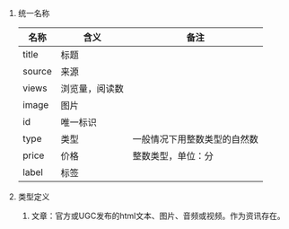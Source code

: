 1. 统一名称

	|名称 |含义|备注|
	|--- |---|---|
	|title|标题|
	|source|来源|
	|views|浏览量，阅读数
	|image|图片
	|id|唯一标识
	|type|类型|一般情况下用整数类型的自然数
	|price|价格|整数类型，单位：分
	|label|标签
2. 类型定义
	1. 文章：官方或UGC发布的html文本、图片、音频或视频。作为资讯存在。 